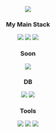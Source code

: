 <div align="center">
<img src="https://capsule-render.vercel.app/api?type=waving&color=auto&height=200&section=header&text=JJAP_FE_Developer&fontSize=40" />
 
 
### My Main Stack 
 <img src="https://img.shields.io/badge/React-lightblue?style=flat&logo=React&logoColor=white"/>
 <img src="https://img.shields.io/badge/TypeScript-blue?style=flat&logo=TypeScript&logoColor=white"/>
 <img src="https://img.shields.io/badge/NodeJs-darkgreen?style=flat&logo=node.js&logoColor=white"/>
 
### Soon
 <img src="https://img.shields.io/badge/NextJs-black?style=flat&logo=next.js&logoColor=white"/>
 
### DB
 
 <img src="https://img.shields.io/badge/MongoDB-lightgreen?style=flat&logo=MongoDB&logoColor=white"/>
 <img src="https://img.shields.io/badge/MySQL-lightblue?style=flat&logo=MySQL&logoColor=white"/>

 ### Tools
 <img src="https://img.shields.io/badge/inventor-yellow?style=flat&logo=Inventor&logoColor=white"/>
 <img src="https://img.shields.io/badge/vsCode-blue?style=flat&logo=VisualStudioCode&logoColor=white"/>
 <img src="https://img.shields.io/badge/figma-pink?style=flat&logo=figma&logoColor=white"/>
 
</div>
